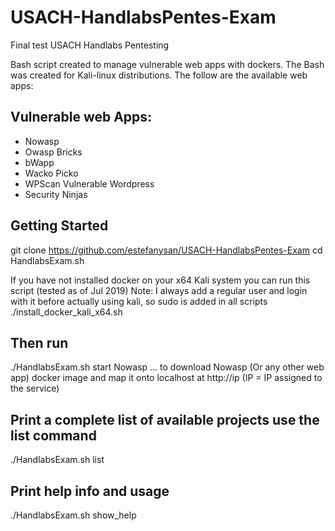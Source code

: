 # USACH-HandlabsPentes-Exam
Final test USACH Handlabs Pentesting

Bash script created to manage vulnerable web apps with dockers. The Bash was created for Kali-linux distributions.
The follow are the available web apps: 

## Vulnerable web Apps: 

* Nowasp
* Owasp Bricks
* bWapp
* Wacko Picko
* WPScan Vulnerable Wordpress
* Security Ninjas

## Getting Started

git clone https://github.com/estefanysan/USACH-HandlabsPentes-Exam
cd HandlabsExam.sh

If you have not installed docker on your x64 Kali system
you can run this script (tested as of Jul 2019)
Note: I always add a regular user and login with it 
before actually using kali, so sudo is added in all scripts
./install_docker_kali_x64.sh

## Then run
./HandlabsExam.sh start Nowasp
... to download Nowasp (Or any other web app) docker image and map it onto localhost at http://ip (IP = IP assigned to the service)

## Print a complete list of available projects use the list command
./HandlabsExam.sh list 

## Print help info and usage
./HandlabsExam.sh show_help
